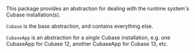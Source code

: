 This package provides an abstraction for dealing with the runtime system's Cubase installation(s).

`Cubase` is the base abstraction, and contains everything else.

`CubaseApp` is an abstraction for a *single* Cubase installation, e.g. one CubaseApp for Cubase 12, another CubaseApp for Cubase 13, etc.
